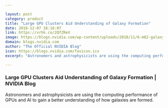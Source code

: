 ```yaml
---

layout: post
category: product
title: "Large GPU Clusters Aid Understanding of Galaxy Formation"
date: 2018-12-07 16:16:07
link: https://vrhk.co/2QfZReV
image: https://blogs.nvidia.com/wp-content/uploads/2018/11/6-m82-galaxy.jpg
domain: blogs.nvidia.com
author: "The Official NVIDIA Blog"
icon: https://blogs.nvidia.com/favicon.ico
excerpt: "Astronomers and astrophysicists are using the computing performance of GPUs and AI to gain a better understanding of how galaxies are formed."

---
```


### Large GPU Clusters Aid Understanding of Galaxy Formation | NVIDIA Blog

Astronomers and astrophysicists are using the computing performance of GPUs and AI to gain a better understanding of how galaxies are formed.